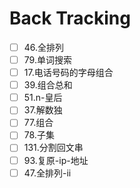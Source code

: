 # Back Tracking

- [ ] 46.全排列
- [ ] 79.单词搜索
- [ ] 17.电话号码的字母组合
- [ ] 39.组合总和
- [ ] 51.n-皇后
- [ ] 37.解数独
- [ ] 77.组合
- [ ] 78.子集
- [ ] 131.分割回文串
- [ ] 93.复原-ip-地址
- [ ] 47.全排列-ii
